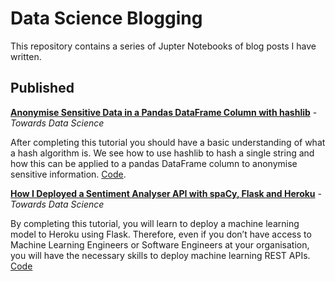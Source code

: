 # Data Science Blogging
This repository contains a series of Jupter Notebooks of blog posts I have written. 

## Published 
**[Anonymise Sensitive Data in a Pandas DataFrame Column with hashlib](https://towardsdatascience.com/anonymise-sensitive-data-in-a-pandas-dataframe-column-with-hashlib-8e7ef397d91f)** - *Towards Data Science*

After completing this tutorial you should have a basic understanding of what a hash algorithm is. We see how to use hashlib to hash a single string and how this can be applied to a pandas DataFrame column to anonymise sensitive information. [Code](https://github.com/rtkilian/data-science-blogging/blob/main/hashlib_pandas.ipynb).

**[How I Deployed a Sentiment Analyser API with spaCy, Flask and Heroku](https://towardsdatascience.com/how-i-deployed-a-sentiment-analyser-api-with-spacy-flask-and-heroku-bd9b8f9de6cf#e944-29fa8eb0b743)** - *Towards Data Science*

By completing this tutorial, you will learn to deploy a machine learning model to Heroku using Flask. Therefore, even if you don’t have access to Machine Learning Engineers or Software Engineers at your organisation, you will have the necessary skills to deploy machine learning REST APIs. [Code](https://github.com/rtkilian/sentiment-analyser-yelpcamp)
